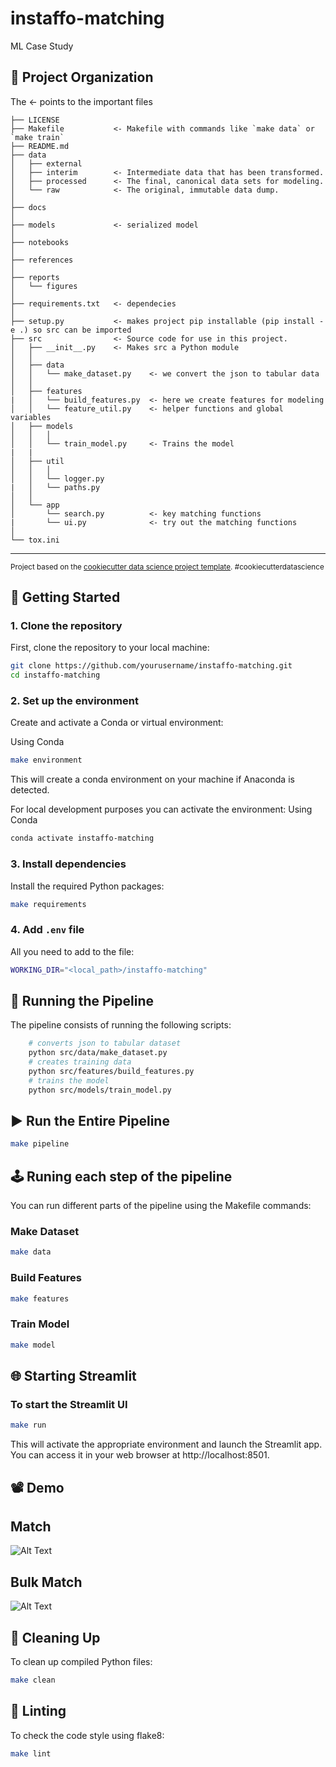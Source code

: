 instaffo-matching
==============================

ML Case Study


## 📁 Project Organization

The <- points to the important files 

    ├── LICENSE
    ├── Makefile           <- Makefile with commands like `make data` or `make train`
    ├── README.md         
    ├── data
    │   ├── external       
    │   ├── interim        <- Intermediate data that has been transformed.
    │   ├── processed      <- The final, canonical data sets for modeling.
    │   └── raw            <- The original, immutable data dump.
    │
    ├── docs               
    │
    ├── models             <- serialized model
    │
    ├── notebooks         
    │
    ├── references        
    │
    ├── reports            
    │   └── figures         
    │
    ├── requirements.txt   <- dependecies
    │
    ├── setup.py           <- makes project pip installable (pip install -e .) so src can be imported
    ├── src                <- Source code for use in this project.
    │   ├── __init__.py    <- Makes src a Python module
    │   │
    │   ├── data            
    │   │   └── make_dataset.py    <- we convert the json to tabular data
    │   │
    │   ├── features    
    |   │   └── build_features.py  <- here we create features for modeling   
    │   │   └── feature_util.py    <- helper functions and global variables
    │   ├── models         
    │   │   │                 
    │   │   └── train_model.py     <- Trains the model
    |   |
    │   ├── util         
    │   │   │                 
    │   │   └── logger.py  
    |   │   └── paths.py
    │   │
    │   └── app  
    │       └── search.py          <- key matching functions
    |       └── ui.py              <- try out the matching functions 
    │
    └── tox.ini            


--------

<p><small>Project based on the <a target="_blank" href="https://drivendata.github.io/cookiecutter-data-science/">cookiecutter data science project template</a>. #cookiecutterdatascience</small></p>

## 🚀 Getting Started

### 1. Clone the repository

First, clone the repository to your local machine:

```sh
git clone https://github.com/yourusername/instaffo-matching.git
cd instaffo-matching
```

### 2. Set up the environment
Create and activate a Conda or virtual environment:

Using Conda
```sh
make environment
```
This will create a conda environment on your machine if Anaconda is detected.

For local development purposes you can activate the environment:
Using Conda
```sh
conda activate instaffo-matching
```

### 3. Install dependencies
Install the required Python packages:

```sh
make requirements
```

### 4. Add `.env` file

All you need to add to the file: 

```sh
WORKING_DIR="<local_path>/instaffo-matching"
```

## 🔄 Running the Pipeline

The pipeline consists of running the following scripts:


```sh
    # converts json to tabular dataset
	python src/data/make_dataset.py
    # creates training data 
	python src/features/build_features.py
    # trains the model
	python src/models/train_model.py
```

## ▶️ Run the Entire Pipeline

```sh
make pipeline
```

## 🕹️ Runing each step of the pipeline
You can run different parts of the pipeline using the Makefile commands:

### Make Dataset
```sh
make data
```

### Build Features
```sh
make features
```
### Train Model
```sh
make model
```


## 🌐 Starting Streamlit

### To start the Streamlit UI

```sh
make run
```

This will activate the appropriate environment and launch the Streamlit app. You can access it in your web browser at http://localhost:8501.

## 📽️ Demo

## Match

![Alt Text](/media/match.gif)


## Bulk Match 

![Alt Text](/media/bulk_match.gif)


## 🧹 Cleaning Up
To clean up compiled Python files:

```sh
make clean
```

## 📝 Linting
To check the code style using flake8:

```sh
make lint
```
